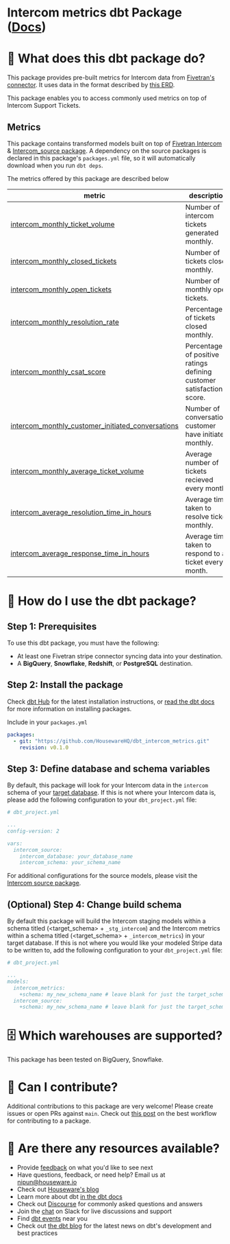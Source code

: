 # Intercom metrics dbt Package ([Docs](https://housewarehq.github.io/dbt_intercom_metrics))

# 📣 What does this dbt package do?
This package provides pre-built metrics for Intercom data from [Fivetran's connector](https://fivetran.com/docs/applications/intercom). It uses data in the format described by [this ERD](https://fivetran.com/docs/applications/intercom#schemainformation).

This package enables you to access commonly used metrics on top of Intercom Support Tickets.

## Metrics 

This package contains transformed models built on top of [Fivetran Intercom](https://github.com/fivetran/dbt_intercom) & [Intercom_source package](https://github.com/fivetran/dbt_intercom_source). A dependency on the source packages is declared in this package's `packages.yml` file, so it will automatically download when you run `dbt deps`. 

The metrics offered by this package are described below

| **metric**                          | **description**                                                                                                                                                                                                                              |
|--------------------------------|------------------------------------------------------------------------------------------------------------------------------------------------------------------------------------------------------------------------------------------|
| [intercom_monthly_ticket_volume](https://github.com/HousewareHQ/dbt_intercom_metrics/blob/main/models/metrics/metrics.yml#L138-L150)    | Number of intercom tickets generated monthly.                
| [intercom_monthly_closed_tickets](https://github.com/HousewareHQ/dbt_stripe_metrics/blob/main/models/metrics/stripe__metrics.yml#L84-L99)      | Number of tickets closed monthly.                         
| [intercom_monthly_open_tickets](https://github.com/HousewareHQ/dbt_stripe_metrics/blob/main/models/metrics/stripe__metrics.yml#L30-L45)    | Number of monthly open tickets.
| [intercom_monthly_resolution_rate](https://github.com/HousewareHQ/dbt_stripe_metrics/blob/main/models/metrics/stripe__metrics.yml#L19-L28)    | Percentage of tickets closed monthly.
| [intercom_monthly_csat_score](https://github.com/HousewareHQ/dbt_stripe_metrics/blob/main/models/metrics/stripe__metrics.yml#L121-L136)    |         Percentage of positive ratings defining customer satisfaction score.                                                               |
| [intercom_monthly_customer_initiated_conversations](https://github.com/HousewareHQ/dbt_stripe_metrics/blob/main/models/metrics/stripe__metrics.yml#L67-L82)    |  Number of conversations customer have initiated monthly.                                     |
| [intercom_monthly_average_ticket_volume](https://github.com/HousewareHQ/dbt_stripe_metrics/blob/main/models/metrics/stripe__metrics.yml#L5-L17)    | Average number of tickets recieved every month.                                                         |
| [intercom_average_resolution_time_in_hours](https://github.com/HousewareHQ/dbt_stripe_metrics/blob/main/models/metrics/stripe__metrics.yml#L101-L119)    | Average time taken to resolve ticket monthly.               |
| [intercom_average_response_time_in_hours](https://github.com/HousewareHQ/dbt_stripe_metrics/blob/main/models/metrics/stripe__metrics.yml#L47-L65)    | Average time taken to respond to a ticket every month.|                                                                                                                                 

# 🎯 How do I use the dbt package?
## Step 1: Prerequisites
To use this dbt package, you must have the following:
- At least one Fivetran stripe connector syncing data into your destination. 
- A **BigQuery**, **Snowflake**, **Redshift**, or **PostgreSQL** destination.


## Step 2: Install the package

Check [dbt Hub](https://hub.getdbt.com/) for the latest installation instructions, or [read the dbt docs](https://docs.getdbt.com/docs/package-management) for more information on installing packages.

Include in your `packages.yml`

```yaml
packages:
  - git: "https://github.com/HousewareHQ/dbt_intercom_metrics.git"
    revision: v0.1.0
```

## Step 3: Define database and schema variables

By default, this package will look for your Intercom data in the `intercom` schema of your [target database](https://docs.getdbt.com/docs/running-a-dbt-project/using-the-command-line-interface/configure-your-profile). If this is not where your Intercom data is, please add the following configuration to your `dbt_project.yml` file:

```yml
# dbt_project.yml

...
config-version: 2

vars:
  intercom_source:
    intercom_database: your_database_name
    intercom_schema: your_schema_name
```

For additional configurations for the source models, please visit the [Intercom source package](https://github.com/fivetran/dbt_intercom_source).

## (Optional) Step 4: Change build schema
By default this package will build the Intercom staging models within a schema titled (<target_schema> + `_stg_intercom`) and the Intercom metrics within a schema titled (<target_schema> + `_intercom_metrics`) in your target database. If this is not where you would like your modeled Stripe data to be written to, add the following configuration to your `dbt_project.yml` file:

```yml
# dbt_project.yml

...
models:
  intercom_metrics:
    +schema: my_new_schema_name # leave blank for just the target_schema
  intercom_source:
    +schema: my_new_schema_name # leave blank for just the target_schema
```


# 🗄 Which warehouses are supported?
This package has been tested on BigQuery, Snowflake.


# 🙌 Can I contribute?

Additional contributions to this package are very welcome! Please create issues
or open PRs against `main`. Check out 
[this post](https://discourse.getdbt.com/t/contributing-to-a-dbt-package/657) 
on the best workflow for contributing to a package.


# 🏪 Are there any resources available?
- Provide [feedback](https://airtable.com/shrPHxTmfkjq3P6Eh) on what you'd like to see next
- Have questions, feedback, or need help? Email us at nipun@houseware.io
- Check out [Houseware's blog](https://www.houseware.io/blog)
- Learn more about dbt [in the dbt docs](https://docs.getdbt.com/docs/introduction)
- Check out [Discourse](https://discourse.getdbt.com/) for commonly asked questions and answers
- Join the [chat](https://slack.getdbt.com/) on Slack for live discussions and support
- Find [dbt events](https://events.getdbt.com) near you
- Check out [the dbt blog](https://blog.getdbt.com/) for the latest news on dbt's development and best practices
